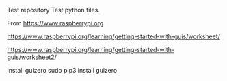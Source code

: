 Test repository
Test python files.

From https://www.raspberrypi.org

https://www.raspberrypi.org/learning/getting-started-with-guis/worksheet/

https://www.raspberrypi.org/learning/getting-started-with-guis/worksheet2/

install guizero
sudo pip3 install guizero
